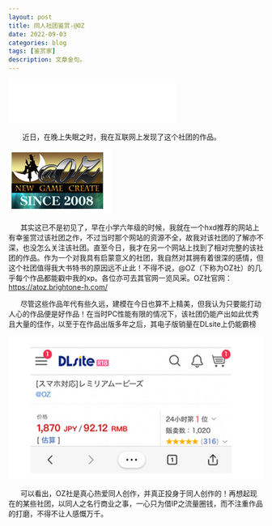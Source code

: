 ```yaml
---
layout: post
title: 同人社团鉴赏-@OZ
date: 2022-09-03
categories: blog
tags: [鉴赏家]
description: 文章金句。
---
```


<iframe frameborder="no" border="0" marginwidth="0" marginheight="0" width=330 height=86 src="//music.163.com/outchain/player?type=2&id=730849&auto=1&height=66"></iframe>

&nbsp;&nbsp;&nbsp;&nbsp;&nbsp;&nbsp;
    近日，在晚上失眠之时，我在互联网上发现了这个社团的作品。

<a href='https://github.com/zik000001/zik.github.io/blob/master/img/%40OZ.png' target='_blank'><img src='https://github.com/zik000001/zik.github.io/blob/master/img/@OZ.png?raw=true' border='0' alt='%40OZ'/></a>

&nbsp;&nbsp;&nbsp;&nbsp;&nbsp;&nbsp;其实这已不是初见了，早在小学六年级的时候，我就在一个hxd推荐的网站上有幸鉴赏过该社团之作，不过当时那个网站的资源不全，故我对该社团的了解亦不深，也没怎么关注该社团。直至今日，我才在另一个网站上找到了相对完整的该社团的作品。作为一个对我具有启蒙意义的社团，我自然对其拥有着很深的感情，但这个社团值得我大书特书的原因远不止此！不得不说，@OZ（下称为OZ社）的几乎每个作品都能戳中我的xp。各位亦可去其官网一览风采。OZ社官网：https://atoz.brightone-h.com/ 

&nbsp;&nbsp;&nbsp;&nbsp;&nbsp;&nbsp;尽管这些作品年代有些久远，建模在今日也算不上精美，但我认为只要能打动人心的作品便是好作品！在当时PC性能有限的情况下，该社团仍能产出如此优秀且大量的佳作，以至于在作品出版多年之后，其电子版销量在DLsite上仍能霸榜

<a href='https://github.com/zik000001/zik.github.io/blob/master/img/DLsite.png' target='_blank'><img src='https://github.com/zik000001/zik.github.io/blob/master/img/DLsite.png?raw=true' border='0' alt='DLsite'/></a>

&nbsp;&nbsp;&nbsp;&nbsp;&nbsp;&nbsp;可以看出，OZ社是真心热爱同人创作，并真正投身于同人创作的！再想起现在的某些社团，以同人之名行商业之事，一心只为借IP之流量圈钱，而不注重作品的打磨，不得不让人感慨万千。
